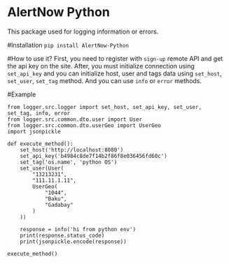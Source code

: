 # AlertNow Python
This package used for logging information or errors.

#Installation
```pip install AlertNow-Python```

#How to use it?
First, you need to register with ```sign-up``` remote API and 
get the api key on the site.
After, you must initialize connection using ```set_api_key``` and you can initialize host, user and tags data using ```set_host```, ```set_user```, ```set_tag``` method.
And you can use ```info``` or ```error``` methods.

#Example
```angular2html
from logger.src.logger import set_host, set_api_key, set_user, set_tag, info, error
from logger.src.common.dto.user import User
from logger.src.common.dto.userGeo import UserGeo
import jsonpickle

def execute_method():
    set_host('http://localhost:8080')
    set_api_key('b4984c8de7f14b2f86f8e036456fd60c')
    set_tag('os.name', 'python OS')
    set_user(User(
        "13213231",
        "111.11.1.11",
        UserGeo(
            "1044",
            "Baku",
            "Gadabay"
        )
    ))

    response = info('hi from python env')
    print(response.status_code)
    print(jsonpickle.encode(response))

execute_method()
```


